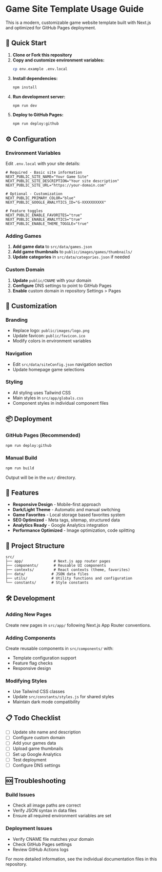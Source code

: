 # Game Site Template Usage Guide

This is a modern, customizable game website template built with Next.js and optimized for GitHub Pages deployment.

## 🚀 Quick Start

1. **Clone or Fork this repository**
2. **Copy and customize environment variables:**
   ```bash
   cp env.example .env.local
   ```
3. **Install dependencies:**
   ```bash
   npm install
   ```
4. **Run development server:**
   ```bash
   npm run dev
   ```
5. **Deploy to GitHub Pages:**
   ```bash
   npm run deploy:github
   ```

## ⚙️ Configuration

### Environment Variables

Edit `.env.local` with your site details:

```env
# Required - Basic site information
NEXT_PUBLIC_SITE_NAME="Your Game Site"
NEXT_PUBLIC_SITE_DESCRIPTION="Your site description"
NEXT_PUBLIC_SITE_URL="https://your-domain.com"

# Optional - Customization
NEXT_PUBLIC_PRIMARY_COLOR="blue"
NEXT_PUBLIC_GOOGLE_ANALYTICS_ID="G-XXXXXXXXXX"

# Feature toggles
NEXT_PUBLIC_ENABLE_FAVORITES="true"
NEXT_PUBLIC_ENABLE_ANALYTICS="true"
NEXT_PUBLIC_ENABLE_THEME_TOGGLE="true"
```

### Adding Games

1. **Add game data** to `src/data/games.json`
2. **Add game thumbnails** to `public/images/games/thumbnails/`
3. **Update categories** in `src/data/categories.json` if needed

### Custom Domain

1. **Update** `public/CNAME` with your domain
2. **Configure** DNS settings to point to GitHub Pages
3. **Enable** custom domain in repository Settings > Pages

## 🎨 Customization

### Branding
- Replace logo: `public/images/logo.png`
- Update favicon: `public/favicon.ico`
- Modify colors in environment variables

### Navigation
- Edit `src/data/siteConfig.json` navigation section
- Update homepage game selections

### Styling
- All styling uses Tailwind CSS
- Main styles in `src/app/globals.css`
- Component styles in individual component files

## 📦 Deployment

### GitHub Pages (Recommended)
```bash
npm run deploy:github
```

### Manual Build
```bash
npm run build
```
Output will be in the `out/` directory.

## 🔧 Features

- **Responsive Design** - Mobile-first approach
- **Dark/Light Theme** - Automatic and manual switching
- **Game Favorites** - Local storage based favorites system
- **SEO Optimized** - Meta tags, sitemap, structured data
- **Analytics Ready** - Google Analytics integration
- **Performance Optimized** - Image optimization, code splitting

## 📁 Project Structure

```
src/
├── app/              # Next.js app router pages
├── components/       # Reusable UI components
├── contexts/         # React contexts (theme, favorites)
├── data/            # JSON data files
├── utils/           # Utility functions and configuration
└── constants/       # Style constants
```

## 🛠️ Development

### Adding New Pages
Create new pages in `src/app/` following Next.js App Router conventions.

### Adding Components
Create reusable components in `src/components/` with:
- Template configuration support
- Feature flag checks
- Responsive design

### Modifying Styles
- Use Tailwind CSS classes
- Update `src/constants/styles.js` for shared styles
- Maintain dark mode compatibility

## 📋 Todo Checklist

- [ ] Update site name and description
- [ ] Configure custom domain
- [ ] Add your games data
- [ ] Upload game thumbnails
- [ ] Set up Google Analytics
- [ ] Test deployment
- [ ] Configure DNS settings

## 🆘 Troubleshooting

### Build Issues
- Check all image paths are correct
- Verify JSON syntax in data files
- Ensure all required environment variables are set

### Deployment Issues
- Verify CNAME file matches your domain
- Check GitHub Pages settings
- Review GitHub Actions logs

For more detailed information, see the individual documentation files in this repository. 